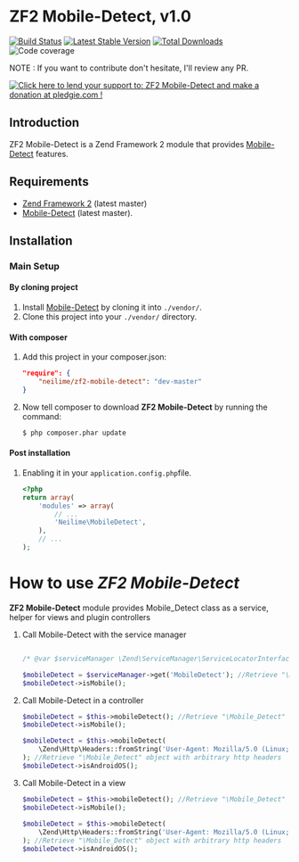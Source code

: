 ZF2 Mobile-Detect, v1.0
=======

[![Build Status](https://travis-ci.org/neilime/zf2-mobile-detect.png?branch=master)](https://travis-ci.org/neilime/zf2-mobile-detect)
[![Latest Stable Version](https://poser.pugx.org/neilime/zf2-mobile-detect/v/stable.png)](https://packagist.org/packages/neilime/zf2-mobile-detect)
[![Total Downloads](https://poser.pugx.org/neilime/zf2-mobile-detect/downloads.png)](https://packagist.org/packages/neilime/zf2-mobile-detect)
![Code coverage](https://raw.github.com/zf2-boiler-app/app-test/master/ressources/100%25-code-coverage.png "100% code coverage")

NOTE : If you want to contribute don't hesitate, I'll review any PR.

<a href='https://pledgie.com/campaigns/26799'><img alt='Click here to lend your support to: ZF2 Mobile-Detect and make a donation at pledgie.com !' src='https://pledgie.com/campaigns/26799.png?skin_name=chrome' border='0' ></a>

Introduction
------------

ZF2 Mobile-Detect is a Zend Framework 2 module that provides [Mobile-Detect](https://github.com/serbanghita/Mobile-Detect) features.


Requirements
------------

* [Zend Framework 2](https://github.com/zendframework/zf2) (latest master)
* [Mobile-Detect](https://github.com/serbanghita/Mobile-Detect) (latest master).

Installation
------------

### Main Setup

#### By cloning project

1. Install [Mobile-Detect](https://github.com/serbanghita/Mobile-Detect) by cloning it into `./vendor/`.
2. Clone this project into your `./vendor/` directory.

#### With composer

1. Add this project in your composer.json:

    ```json
    "require": {
        "neilime/zf2-mobile-detect": "dev-master"
    }
    ```

2. Now tell composer to download __ZF2 Mobile-Detect__ by running the command:

    ```bash
    $ php composer.phar update
    ```

#### Post installation

1. Enabling it in your `application.config.php`file.

    ```php
    <?php
    return array(
        'modules' => array(
            // ...
            'Neilime\MobileDetect',
        ),
        // ...
    );
    ```
    
# How to use _ZF2 Mobile-Detect_

__ZF2 Mobile-Detect__ module provides Mobile_Detect class as a service, helper for views and plugin controllers

1. Call Mobile-Detect with the service manager

	```php
	
	/* @var $serviceManager \Zend\ServiceManager\ServiceLocatorInterface */	
	
   	$mobileDetect = $serviceManager->get('MobileDetect'); //Retrieve "\Mobile_Detect" object
   	$mobileDetect->isMobile();
   	```

2. Call Mobile-Detect in a controller

 	```php
   	$mobileDetect = $this->mobileDetect(); //Retrieve "\Mobile_Detect" object
   	$mobileDetect->isMobile();
   	
   	$mobileDetect = $this->mobileDetect(
   		\Zend\Http\Headers::fromString('User-Agent: Mozilla/5.0 (Linux; Android 4.0.4; Desire HD Build/IMM76D) AppleWebKit/535.19 (KHTML, like Gecko) Chrome/18.0.1025.166 Mobile Safari/535.19')
   	); //Retrieve "\Mobile_Detect" object with arbitrary http headers
   	$mobileDetect->isAndroidOS();   	
    ```
    
3. Call Mobile-Detect in a view

 	```php
   	$mobileDetect = $this->mobileDetect(); //Retrieve "\Mobile_Detect" object
   	$mobileDetect->isMobile();
   	   	
   	$mobileDetect = $this->mobileDetect(
   		\Zend\Http\Headers::fromString('User-Agent: Mozilla/5.0 (Linux; Android 4.0.4; Desire HD Build/IMM76D) AppleWebKit/535.19 (KHTML, like Gecko) Chrome/18.0.1025.166 Mobile Safari/535.19')
   	); //Retrieve "\Mobile_Detect" object with arbitrary http headers
   	$mobileDetect->isAndroidOS();
   	```
